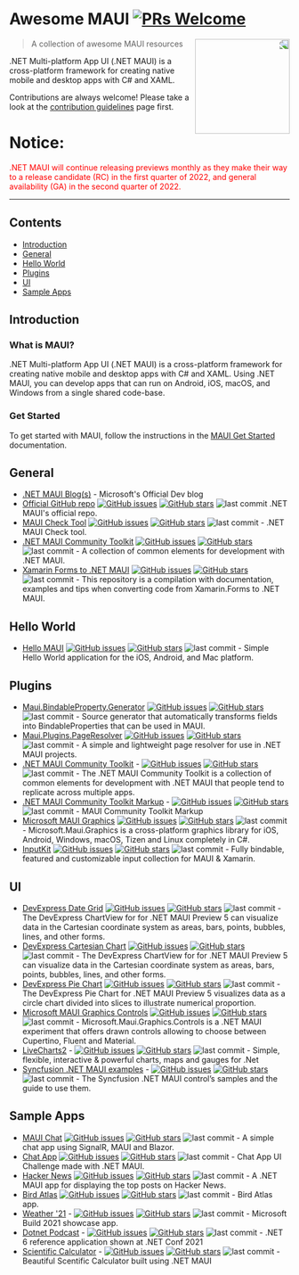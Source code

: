 # Awesome MAUI [![PRs Welcome](https://img.shields.io/badge/PRs-welcome-brightgreen.svg?style=flat-square)](https://makeapullrequest.com)
<img src="https://raw.githubusercontent.com/MahmudX/awesome-maui/main/dotnet_bot.svg" align="right" width="170" style="transform: scaleX(-1);">

> A collection of awesome MAUI resources

.NET Multi-platform App UI (.NET MAUI) is a cross-platform framework for creating native mobile and desktop apps with C# and XAML.

Contributions are always welcome! Please take a look at the [contribution guidelines](https://github.com/MahmudX/awesome-maui/blob/main/contributing.md) page first.


<h1>Notice:</h1>
<p style="color:red;">
.NET MAUI will continue releasing previews monthly as they make their way to a release candidate (RC) in the first quarter of 2022, and general availability (GA) in the second quarter of 2022.
</p>  
<hr/>


## Contents
* [Introduction](#introduction)
* [General](#general)
* [Hello World](#hello-world)
* [Plugins](#plugins)
* [UI](#ui)
* [Sample Apps](#sample-apps)

## Introduction

### What is MAUI?

.NET Multi-platform App UI (.NET MAUI) is a cross-platform framework for creating native mobile and desktop apps with C# and XAML. Using .NET MAUI, you can develop apps that can run on Android, iOS, macOS, and Windows from a single shared code-base.

### Get Started

To get started with MAUI, follow the instructions in the [MAUI Get Started](https://docs.microsoft.com/en-us/dotnet/maui/) documentation.

## General

* [.NET MAUI Blog(s)](https://devblogs.microsoft.com/dotnet/category/net-maui/) - Microsoft's Official Dev blog
* [Official GitHub repo](https://github.com/dotnet/maui) [![GitHub issues](https://img.shields.io/github/issues/dotnet/maui?style=flat-square)](https://github.com/dotnet/maui) [![GitHub stars](https://img.shields.io/github/stars/dotnet/maui?style=flat-square)](https://github.com/dotnet/maui/stargazers) ![last commit](https://img.shields.io/github/last-commit/dotnet/maui?style=flat-square) .NET MAUI's official repo.
* [MAUI Check Tool](https://github.com/Redth/dotnet-maui-check) [![GitHub issues](https://img.shields.io/github/issues/Redth/dotnet-maui-check?style=flat-square)](https://github.com/Redth/dotnet-maui-check) [![GitHub stars](https://img.shields.io/github/stars/Redth/dotnet-maui-check?style=flat-square)](https://github.com/Redth/dotnet-maui-check/stargazers) ![last commit](https://img.shields.io/github/last-commit/Redth/dotnet-maui-check?style=flat-square) - .NET MAUI Check tool.
* [.NET MAUI Community Toolkit](https://github.com/CommunityToolkit/Maui) [![GitHub issues](https://img.shields.io/github/issues/CommunityToolkit/Maui?style=flat-square)](https://github.com/CommunityToolkit/Maui) [![GitHub stars](https://img.shields.io/github/stars/CommunityToolkit/Maui?style=flat-square)](https://github.com/CommunityToolkit/Maui/stargazers) ![last commit](https://img.shields.io/github/last-commit/CommunityToolkit/Maui?style=flat-square) - A collection of common elements for development with .NET MAUI.
* [Xamarin Forms to .NET MAUI](https://github.com/jsuarezruiz/xamarin-forms-to-net-maui) [![GitHub issues](https://img.shields.io/github/issues/jsuarezruiz/xamarin-forms-to-net-maui?style=flat-square)](https://github.com/jsuarezruiz/xamarin-forms-to-net-maui) [![GitHub stars](https://img.shields.io/github/stars/jsuarezruiz/xamarin-forms-to-net-maui?style=flat-square)](https://github.com/jsuarezruiz/xamarin-forms-to-net-maui/stargazers) ![last commit](https://img.shields.io/github/last-commit/jsuarezruiz/xamarin-forms-to-net-maui?style=flat-square) - This repository is a compilation with documentation, examples and tips when converting code from Xamarin.Forms to .NET MAUI.

## Hello World

* [Hello MAUI](https://github.com/dotnet/maui-samples/tree/main/HelloMaui) [![GitHub issues](https://img.shields.io/github/issues/dotnet/maui-samples?style=flat-square)](https://github.com/dotnet/maui-samples) [![GitHub stars](https://img.shields.io/github/stars/dotnet/maui-samples?style=flat-square)](https://github.com/dotnet/maui-samples/stargazers) ![last commit](https://img.shields.io/github/last-commit/dotnet/maui-samples?style=flat-square) - Simple Hello World application for the iOS, Android, and Mac platform.

## Plugins

* [Maui.BindableProperty.Generator](https://github.com/rrmanzano/maui-bindableproperty-generator) [![GitHub issues](https://img.shields.io/github/issues/rrmanzano/maui-bindableproperty-generator?style=flat-square)](https://github.com/rrmanzano/maui-bindableproperty-generator/issues) [![GitHub stars](https://img.shields.io/github/stars/rrmanzano/maui-bindableproperty-generator?style=flat-square)](https://github.com/rrmanzano/maui-bindableproperty-generator/stargazers) ![last commit](https://img.shields.io/github/last-commit/rrmanzano/maui-bindableproperty-generator?style=flat-square) - Source generator that automatically transforms fields into BindableProperties that can be used in MAUI.
* [Maui.Plugins.PageResolver](https://github.com/matt-goldman/Maui.Plugins.PageResolver) [![GitHub issues](https://img.shields.io/github/issues/matt-goldman/Maui.Plugins.PageResolver?style=flat-square)](https://github.com/matt-goldman/Maui.Plugins.PageResolver/issues) [![GitHub stars](https://img.shields.io/github/stars/matt-goldman/Maui.Plugins.PageResolver?style=flat-square)](https://github.com/matt-goldman/Maui.Plugins.PageResolver/stargazers) ![last commit](https://img.shields.io/github/last-commit/matt-goldman/Maui.Plugins.PageResolver?style=flat-square) - A simple and lightweight page resolver for use in .NET MAUI projects.
* [.NET MAUI Community Toolkit](https://github.com/CommunityToolkit/Maui) - [![GitHub issues](https://img.shields.io/github/issues/CommunityToolkit/Maui?style=flat-square)](https://github.com/CommunityToolkit/Maui) [![GitHub stars](https://img.shields.io/github/stars/CommunityToolkit/Maui?style=flat-square)](https://github.com/CommunityToolkit/Maui/stargazers) ![last commit](https://img.shields.io/github/last-commit/CommunityToolkit/Maui?style=flat-square) - The .NET MAUI Community Toolkit is a collection of common elements for development with .NET MAUI that people tend to replicate across multiple apps.
* [.NET MAUI Community Toolkit Markup](https://github.com/CommunityToolkit/Maui.Markup) - [![GitHub issues](https://img.shields.io/github/issues/CommunityToolkit/Maui.Markup?style=flat-square)](https://github.com/CommunityToolkit/Maui.Markup) [![GitHub stars](https://img.shields.io/github/stars/CommunityToolkit/Maui.Markup?style=flat-square)](https://github.com/CommunityToolkit/Maui.Markup/stargazers) ![last commit](https://img.shields.io/github/last-commit/CommunityToolkit/Maui.Markup?style=flat-square) - MAUI Community Toolkit Markup
* [Microsoft MAUI Graphics](https://github.com/dotnet/Microsoft.Maui.Graphics) [![GitHub issues](https://img.shields.io/github/issues/dotnet/Microsoft.Maui.Graphics?style=flat-square)](https://github.com/dotnet/Microsoft.Maui.Graphics/issues) [![GitHub stars](https://img.shields.io/github/stars/dotnet/Microsoft.Maui.Graphics?style=flat-square)](https://github.com/dotnet/Microsoft.Maui.Graphics/stargazers) ![last commit](https://img.shields.io/github/last-commit/dotnet/Microsoft.Maui.Graphics?style=flat-square)  - Microsoft.Maui.Graphics is a cross-platform graphics library for iOS, Android, Windows, macOS, Tizen and Linux completely in C#. 
* [InputKit](https://github.com/enisn/Xamarin.Forms.InputKit) [![GitHub issues](https://img.shields.io/github/issues/enisn/Xamarin.Forms.InputKit?style=flat-square)](https://github.com/enisn/Xamarin.Forms.InputKit/issues) [![GitHub stars](https://img.shields.io/github/stars/enisn/Xamarin.Forms.InputKit?style=flat-square)](https://github.com/enisn/Xamarin.Forms.InputKit/stargazers) ![last commit](https://img.shields.io/github/last-commit/enisn/Xamarin.Forms.InputKit?style=flat-square)  - Fully bindable, featured and customizable input collection for MAUI & Xamarin.

## UI

* [DevExpress Date Grid](https://github.com/DevExpress-Examples/maui-data-grid-examples) [![GitHub issues](https://img.shields.io/github/issues/DevExpress-Examples/maui-data-grid-examples?style=flat-square)](https://github.com/DevExpress-Examples/maui-data-grid-examples/issues) [![GitHub stars](https://img.shields.io/github/stars/DevExpress-Examples/maui-data-grid-examples?style=flat-square)](https://github.com/DevExpress-Examples/maui-data-grid-examples/stargazers) ![last commit](https://img.shields.io/github/last-commit/DevExpress-Examples/maui-data-grid-examples?style=flat-square) - The DevExpress ChartView for for .NET MAUI Preview 5 can visualize data in the Cartesian coordinate system as areas, bars, points, bubbles, lines, and other forms.
* [DevExpress Cartesian Chart](https://github.com/DevExpress-Examples/maui-chart-examples/tree/21.2.1+/CS/ChartViewExample) [![GitHub issues](https://img.shields.io/github/issues/DevExpress-Examples/maui-chart-examples?style=flat-square)](https://github.com/DevExpress-Examples/maui-chart-examples/issues) [![GitHub stars](https://img.shields.io/github/stars/DevExpress-Examples/maui-chart-examples?style=flat-square)](https://github.com/DevExpress-Examples/maui-chart-examples/stargazers) ![last commit](https://img.shields.io/github/last-commit/DevExpress-Examples/maui-chart-examples?style=flat-square) - The DevExpress ChartView for for .NET MAUI Preview 5 can visualize data in the Cartesian coordinate system as areas, bars, points, bubbles, lines, and other forms.
* [DevExpress Pie Chart](https://github.com/DevExpress-Examples/maui-chart-examples/tree/21.2.1+/CS/PieChartExample) [![GitHub issues](https://img.shields.io/github/issues/DevExpress-Examples/maui-chart-examples?style=flat-square)](https://github.com/DevExpress-Examples/maui-chart-examples/issues) [![GitHub stars](https://img.shields.io/github/stars/DevExpress-Examples/maui-chart-examples?style=flat-square)](https://github.com/DevExpress-Examples/maui-chart-examples/stargazers) ![last commit](https://img.shields.io/github/last-commit/DevExpress-Examples/maui-chart-examples?style=flat-square) - The DevExpress Pie Chart for .NET MAUI Preview 5 visualizes data as a circle chart divided into slices to illustrate numerical proportion.
* [Microsoft MAUI Graphics Controls](https://github.com/dotnet/Microsoft.Maui.Graphics.Controls) [![GitHub issues](https://img.shields.io/github/issues/dotnet/Microsoft.Maui.Graphics.Controls?style=flat-square)](https://github.com/dotnet/Microsoft.Maui.Graphics.Controls) [![GitHub stars](https://img.shields.io/github/stars/dotnet/Microsoft.Maui.Graphics.Controls?style=flat-square)](https://github.com/dotnet/Microsoft.Maui.Graphics.Controls/stargazers) ![last commit](https://img.shields.io/github/last-commit/dotnet/Microsoft.Maui.Graphics.Controls?style=flat-square) - Microsoft.Maui.Graphics.Controls is a .NET MAUI experiment that offers drawn controls allowing to choose between Cupertino, Fluent and Material.
* [LiveCharts2](https://github.com/beto-rodriguez/LiveCharts2) - [![GitHub issues](https://img.shields.io/github/issues/beto-rodriguez/LiveCharts2?style=flat-square)](https://github.com/beto-rodriguez/LiveCharts2) [![GitHub stars](https://img.shields.io/github/stars/beto-rodriguez/LiveCharts2?style=flat-square)](https://github.com/beto-rodriguez/LiveCharts2/stargazers) ![last commit](https://img.shields.io/github/last-commit/beto-rodriguez/LiveCharts2?style=flat-square) - Simple, flexible, interactive & powerful charts, maps and gauges for .Net
* [Syncfusion .NET MAUI examples](https://github.com/syncfusion/maui-demos) - [![GitHub issues](https://img.shields.io/github/issues/syncfusion/maui-demos?style=flat-square)](https://github.com/syncfusion/maui-demos) [![GitHub stars](https://img.shields.io/github/stars/syncfusion/maui-demos?style=flat-square)](https://github.com/syncfusion/maui-demos/stargazers) ![last commit](https://img.shields.io/github/last-commit/syncfusion/maui-demos?style=flat-square) -  The Syncfusion .NET MAUI control’s samples and the guide to use them.

## Sample Apps

* [MAUI Chat](https://github.com/matt-goldman/maui-chat) [![GitHub issues](https://img.shields.io/github/issues/matt-goldman/maui-chat?style=flat-square)](https://github.com/matt-goldman/maui-chat) [![GitHub stars](https://img.shields.io/github/stars/matt-goldman/maui-chat?style=flat-square)](https://github.com/matt-goldman/maui-chat/stargazers) ![last commit](https://img.shields.io/github/last-commit/matt-goldman/maui-chat?style=flat-square) - A simple chat app using SignalR, MAUI and Blazor.
* [Chat App](https://github.com/jsuarezruiz/netmaui-chat-app-challenge) [![GitHub issues](https://img.shields.io/github/issues/jsuarezruiz/netmaui-chat-app-challenge?style=flat-square)](https://github.com/jsuarezruiz/netmaui-chat-app-challenge) [![GitHub stars](https://img.shields.io/github/stars/jsuarezruiz/netmaui-chat-app-challenge?style=flat-square)](https://github.com/jsuarezruiz/netmaui-chat-app-challenge/stargazers) ![last commit](https://img.shields.io/github/last-commit/jsuarezruiz/netmaui-chat-app-challenge?style=flat-square) - Chat App UI Challenge made with .NET MAUI.
* [Hacker News](https://github.com/brminnick/HackerNews) [![GitHub issues](https://img.shields.io/github/issues/brminnick/HackerNews?style=flat-square)](https://github.com/brminnick/HackerNews) [![GitHub stars](https://img.shields.io/github/stars/brminnick/HackerNews?style=flat-square)](https://github.com/brminnick/HackerNews/stargazers) ![last commit](https://img.shields.io/github/last-commit/brminnick/HackerNews?style=flat-square) - A .NET MAUI app for displaying the top posts on Hacker News.
* [Bird Atlas](https://github.com/AppCreativity/BirdAtlas) [![GitHub issues](https://img.shields.io/github/issues/AppCreativity/BirdAtlas?style=flat-square)](https://github.com/AppCreativity/BirdAtlas) [![GitHub stars](https://img.shields.io/github/stars/AppCreativity/BirdAtlas?style=flat-square)](https://github.com/AppCreativity/BirdAtlas/stargazers) ![last commit](https://img.shields.io/github/last-commit/AppCreativity/BirdAtlas?style=flat-square) - Bird Atlas app.
* [Weather '21](https://github.com/davidortinau/WeatherTwentyOne/) - [![GitHub issues](https://img.shields.io/github/issues/davidortinau/WeatherTwentyOne?style=flat-square)](https://github.com/davidortinau/WeatherTwentyOnes) [![GitHub stars](https://img.shields.io/github/stars/davidortinau/WeatherTwentyOne?style=flat-square)](https://github.com/davidortinau/WeatherTwentyOne/stargazers) ![last commit](https://img.shields.io/github/last-commit/davidortinau/WeatherTwentyOne?style=flat-square) - Microsoft Build 2021 showcase app.
* [Dotnet Podcast](https://github.com/microsoft/dotnet-podcasts/tree/main/src) - [![GitHub issues](https://img.shields.io/github/issues/microsoft/dotnet-podcasts?style=flat-square)](https://github.com/microsoft/dotnet-podcasts) [![GitHub stars](https://img.shields.io/github/stars/microsoft/dotnet-podcasts?style=flat-square)](https://github.com/microsoft/dotnet-podcasts/stargazers) ![last commit](https://img.shields.io/github/last-commit/microsoft/dotnet-podcasts?style=flat-square) - .NET 6 reference application shown at .NET Conf 2021
* [Scientific Calculator](https://github.com/naweed/MauiScientificCalculator) - [![GitHub issues](https://img.shields.io/github/issues/naweed/MauiScientificCalculator?style=flat-square)](https://github.com/naweed/MauiScientificCalculator) [![GitHub stars](https://img.shields.io/github/stars/naweed/MauiScientificCalculator?style=flat-square)](https://github.com/naweed/MauiScientificCalculator/stargazers) ![last commit](https://img.shields.io/github/last-commit/naweed/MauiScientificCalculator?style=flat-square) - Beautiful Scentific Calculator built using .NET MAUI
